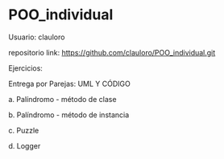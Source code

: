 # POO_individual
Usuario: clauloro

repositorio link: https://github.com/clauloro/POO_individual.git

Ejercicios:

Entrega por Parejas: UML Y CÓDIGO

a. Palíndromo - método de clase

b. Palíndromo - método de instancia

c. Puzzle

d. Logger

